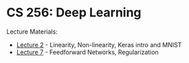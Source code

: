 # CS 256: Deep Learning

Lecture Materials:

- [Lecture 2](lecture_2) - Linearity, Non-linearity, Keras intro and MNIST
- [Lecture 7](lecture_7) - Feedforward Networks, Regularization
